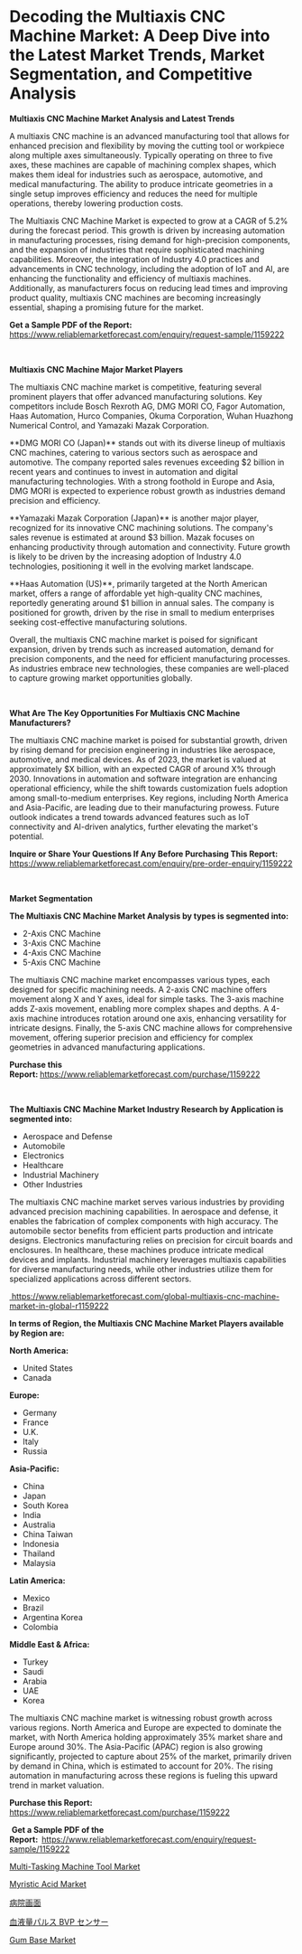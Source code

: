 <p><h1>Decoding the Multiaxis CNC Machine Market: A Deep Dive into the Latest Market Trends, Market Segmentation, and Competitive Analysis</h1></p><p><strong>Multiaxis CNC Machine Market Analysis and Latest Trends</strong></p>
<p><p>A multiaxis CNC machine is an advanced manufacturing tool that allows for enhanced precision and flexibility by moving the cutting tool or workpiece along multiple axes simultaneously. Typically operating on three to five axes, these machines are capable of machining complex shapes, which makes them ideal for industries such as aerospace, automotive, and medical manufacturing. The ability to produce intricate geometries in a single setup improves efficiency and reduces the need for multiple operations, thereby lowering production costs.</p><p>The Multiaxis CNC Machine Market is expected to grow at a CAGR of 5.2% during the forecast period. This growth is driven by increasing automation in manufacturing processes, rising demand for high-precision components, and the expansion of industries that require sophisticated machining capabilities. Moreover, the integration of Industry 4.0 practices and advancements in CNC technology, including the adoption of IoT and AI, are enhancing the functionality and efficiency of multiaxis machines. Additionally, as manufacturers focus on reducing lead times and improving product quality, multiaxis CNC machines are becoming increasingly essential, shaping a promising future for the market.</p></p>
<p><strong>Get a Sample PDF of the Report:&nbsp;</strong> <a href="https://www.reliablemarketforecast.com/enquiry/request-sample/1159222">https://www.reliablemarketforecast.com/enquiry/request-sample/1159222</a></p>
<p>&nbsp;</p>
<p><strong>Multiaxis CNC Machine Major Market Players</strong></p>
<p><p>The multiaxis CNC machine market is competitive, featuring several prominent players that offer advanced manufacturing solutions. Key competitors include Bosch Rexroth AG, DMG MORI CO, Fagor Automation, Haas Automation, Hurco Companies, Okuma Corporation, Wuhan Huazhong Numerical Control, and Yamazaki Mazak Corporation.</p><p>**DMG MORI CO (Japan)** stands out with its diverse lineup of multiaxis CNC machines, catering to various sectors such as aerospace and automotive. The company reported sales revenues exceeding $2 billion in recent years and continues to invest in automation and digital manufacturing technologies. With a strong foothold in Europe and Asia, DMG MORI is expected to experience robust growth as industries demand precision and efficiency.</p><p>**Yamazaki Mazak Corporation (Japan)** is another major player, recognized for its innovative CNC machining solutions. The company's sales revenue is estimated at around $3 billion. Mazak focuses on enhancing productivity through automation and connectivity. Future growth is likely to be driven by the increasing adoption of Industry 4.0 technologies, positioning it well in the evolving market landscape.</p><p>**Haas Automation (US)**, primarily targeted at the North American market, offers a range of affordable yet high-quality CNC machines, reportedly generating around $1 billion in annual sales. The company is positioned for growth, driven by the rise in small to medium enterprises seeking cost-effective manufacturing solutions.</p><p>Overall, the multiaxis CNC machine market is poised for significant expansion, driven by trends such as increased automation, demand for precision components, and the need for efficient manufacturing processes. As industries embrace new technologies, these companies are well-placed to capture growing market opportunities globally.</p></p>
<p>&nbsp;</p>
<p><strong>What Are The Key Opportunities For Multiaxis CNC Machine Manufacturers?</strong></p>
<p><p>The multiaxis CNC machine market is poised for substantial growth, driven by rising demand for precision engineering in industries like aerospace, automotive, and medical devices. As of 2023, the market is valued at approximately $X billion, with an expected CAGR of around X% through 2030. Innovations in automation and software integration are enhancing operational efficiency, while the shift towards customization fuels adoption among small-to-medium enterprises. Key regions, including North America and Asia-Pacific, are leading due to their manufacturing prowess. Future outlook indicates a trend towards advanced features such as IoT connectivity and AI-driven analytics, further elevating the market's potential.</p></p>
<p><strong>Inquire or Share Your Questions If Any Before Purchasing This Report:</strong> <a href="https://www.reliablemarketforecast.com/enquiry/pre-order-enquiry/1159222">https://www.reliablemarketforecast.com/enquiry/pre-order-enquiry/1159222</a></p>
<p>&nbsp;</p>
<p><strong>Market Segmentation</strong></p>
<p><strong>The Multiaxis CNC Machine Market Analysis by types is segmented into:</strong></p>
<p><ul><li>2-Axis CNC Machine</li><li>3-Axis CNC Machine</li><li>4-Axis CNC Machine</li><li>5-Axis CNC Machine</li></ul></p>
<p><p>The multiaxis CNC machine market encompasses various types, each designed for specific machining needs. A 2-axis CNC machine offers movement along X and Y axes, ideal for simple tasks. The 3-axis machine adds Z-axis movement, enabling more complex shapes and depths. A 4-axis machine introduces rotation around one axis, enhancing versatility for intricate designs. Finally, the 5-axis CNC machine allows for comprehensive movement, offering superior precision and efficiency for complex geometries in advanced manufacturing applications.</p></p>
<p><strong>Purchase this Report:&nbsp;</strong><a href="https://www.reliablemarketforecast.com/purchase/1159222">https://www.reliablemarketforecast.com/purchase/1159222</a></p>
<p>&nbsp;</p>
<p><strong>The Multiaxis CNC Machine Market Industry Research by Application is segmented into:</strong></p>
<p><ul><li>Aerospace and Defense</li><li>Automobile</li><li>Electronics</li><li>Healthcare</li><li>Industrial Machinery</li><li>Other Industries</li></ul></p>
<p><p>The multiaxis CNC machine market serves various industries by providing advanced precision machining capabilities. In aerospace and defense, it enables the fabrication of complex components with high accuracy. The automobile sector benefits from efficient parts production and intricate designs. Electronics manufacturing relies on precision for circuit boards and enclosures. In healthcare, these machines produce intricate medical devices and implants. Industrial machinery leverages multiaxis capabilities for diverse manufacturing needs, while other industries utilize them for specialized applications across different sectors.</p></p>
<p><a href="https://www.reliablemarketforecast.com/global-multiaxis-cnc-machine-market-in-global-r1159222">&nbsp;https://www.reliablemarketforecast.com/global-multiaxis-cnc-machine-market-in-global-r1159222</a></p>
<p><strong>In terms of Region, the Multiaxis CNC Machine Market Players available by Region are:</strong></p>
<p>
    <p> <strong> North America: </strong>
        <ul>
            <li>United States</li>
            <li>Canada</li>
        </ul>
        </p> 
    <p> <strong> Europe: </strong>
        <ul>
            <li>Germany</li>
            <li>France</li>
            <li>U.K.</li>
            <li>Italy</li>
            <li>Russia</li>
        </ul>
        </p> 
    <p> <strong> Asia-Pacific: </strong>
        <ul>
            <li>China</li>
            <li>Japan</li>
            <li>South Korea</li>
            <li>India</li>
            <li>Australia</li>
            <li>China Taiwan</li>
            <li>Indonesia</li>
            <li>Thailand</li>
            <li>Malaysia</li>
        </ul>
        </p> 
    <p> <strong> Latin America: </strong>
        <ul>
            <li>Mexico</li>
            <li>Brazil</li>
            <li>Argentina Korea</li>
            <li>Colombia</li>
        </ul>
        </p> 
    <p> <strong> Middle East & Africa: </strong>
        <ul>
            <li>Turkey</li>
            <li>Saudi</li>
            <li>Arabia</li>
            <li>UAE</li>
            <li>Korea</li>
        </ul>
    </p>
    </p>
<p><p>The multiaxis CNC machine market is witnessing robust growth across various regions. North America and Europe are expected to dominate the market, with North America holding approximately 35% market share and Europe around 30%. The Asia-Pacific (APAC) region is also growing significantly, projected to capture about 25% of the market, primarily driven by demand in China, which is estimated to account for 20%. The rising automation in manufacturing across these regions is fueling this upward trend in market valuation.</p></p>
<p><strong>Purchase this Report: </strong><a href="https://www.reliablemarketforecast.com/purchase/1159222">https://www.reliablemarketforecast.com/purchase/1159222</a></p>
<p>&nbsp;<strong>Get a Sample PDF of the Report:&nbsp;&nbsp;</strong><a href="https://www.reliablemarketforecast.com/enquiry/request-sample/1159222">https://www.reliablemarketforecast.com/enquiry/request-sample/1159222</a></p>
<p><strong></strong></p>
<p><p><a href="https://github.com/dringals/Market-Research-Report-List-6/blob/main/multi-tasking-machine-tool-market.md">Multi-Tasking Machine Tool Market</a></p><p><a href="https://www.linkedin.com/pulse/myristic-acid-market-insights-products-regional-analysis-jilvf?trackingId=hUmaWZaiR4SS44OGjRzpgA%3D%3D">Myristic Acid Market</a></p><p><a href="https://medium.com/@nemesis2824/hospital-screen-market-%E3%81%AE%E3%82%B0%E3%83%AD%E3%83%BC%E3%83%90%E3%83%AB%E5%B8%82%E5%A0%B4%E6%A6%82%E8%A6%81%E3%81%AF-%E4%B8%96%E7%95%8C%E3%81%8A%E3%82%88%E3%81%B3%E4%B8%BB%E8%A6%81%E5%B8%82%E5%A0%B4%E3%81%AB%E3%81%8A%E3%81%91%E3%82%8B%E6%A5%AD%E7%95%8C%E3%81%AB%E5%BD%B1%E9%9F%BF%E3%82%92%E4%B8%8E%E3%81%88%E3%82%8B%E4%B8%BB%E8%A6%81%E3%81%AA%E3%83%88%E3%83%AC%E3%83%B3%E3%83%89%E3%81%AB%E3%81%A4%E3%81%84%E3%81%A6-%E7%8B%AC%E8%87%AA%E3%81%AE%E8%A6%96%E7%82%B9%E3%82%92%E6%8F%90%E4%BE%9B%E3%81%97%E3%81%BE%E3%81%99-69a377cebfe8">病院画面</a></p><p><a href="https://medium.com/@nemesis2824/blood-volume-pulse-bvp-sensor-market-%E3%81%AE%E3%82%B0%E3%83%AD%E3%83%BC%E3%83%90%E3%83%AB%E5%B8%82%E5%A0%B4%E6%A6%82%E8%A6%81%E3%81%AF-%E4%B8%96%E7%95%8C%E3%81%8A%E3%82%88%E3%81%B3%E4%B8%BB%E8%A6%81%E5%B8%82%E5%A0%B4%E3%81%AB%E3%81%8A%E3%81%91%E3%82%8B%E6%A5%AD%E7%95%8C%E3%81%AB%E5%BD%B1%E9%9F%BF%E3%82%92%E4%B8%8E%E3%81%88%E3%82%8B%E4%B8%BB%E8%A6%81%E3%81%AA%E3%83%88%E3%83%AC%E3%83%B3%E3%83%89%E3%81%AB%E3%81%A4%E3%81%84%E3%81%A6-%E7%8B%AC%E8%87%AA%E3%81%AE%E8%A6%96%E7%82%B9%E3%82%92%E6%8F%90%E4%BE%9B%E3%81%97%E3%81%BE%E3%81%99-a0a38fffef42">血液量パルス BVP センサー</a></p><p><a href="https://issuu.com/reportprime-2/docs/gum-base-market-size-2030.pptx_f5f95358a69159">Gum Base Market</a></p></p>
